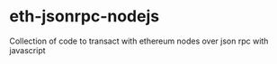 # eth-jsonrpc-nodejs
Collection of code to transact with ethereum nodes over json rpc with javascript
